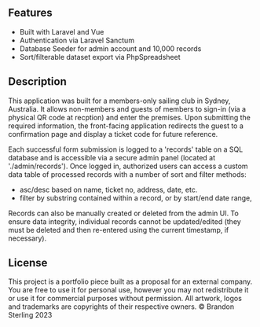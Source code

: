 ## Features
* Built with Laravel and Vue
* Authentication via Laravel Sanctum
* Database Seeder for admin account and 10,000 records
* Sort/filterable dataset export via PhpSpreadsheet

## Description
This application was built for a members-only sailing club in Sydney, Australia. It allows non-members and guests of members to sign-in (via a physical QR code at recption) and enter the premises. Upon submitting the required information, the front-facing application redirects the guest to a confirmation page and display a ticket code for future reference. 

Each successful form submission is logged to a 'records' table on a SQL database and is accessible via a secure admin panel (located at './admin/records'). Once logged in, authorized users can access a custom data table of processed records with a number of sort and filter methods: 
 - asc/desc based on name, ticket no, address, date, etc.
 - filter by substring contained within a record, or by start/end date range,
 
 Records can also be manually created or deleted from the admin UI. To ensure data integrity, individual records cannot be updated/edited (they must be deleted and then re-entered using the current timestamp, if necessary).

## License
This project is a portfolio piece built as a proposal for an external company. You are free to use it for personal use, however you may not redistribute it or use it for commercial purposes without permission. All artwork, logos and trademarks are copyrights of their respective owners. © Brandon Sterling 2023
